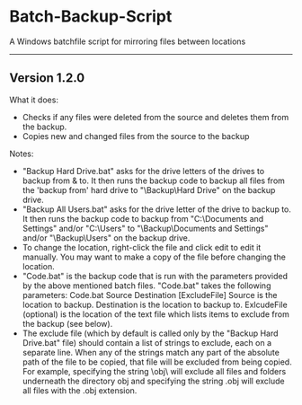 # Batch-Backup-Script
A Windows batchfile script for mirroring files between locations

-------------
Version 1.2.0
-------------

What it does:

- Checks if any files were deleted from the source and deletes them from the backup.
- Copies new and changed files from the source to the backup

Notes:

- "Backup Hard Drive.bat" asks for the drive letters of the drives to backup from & to.
It then runs the backup code to backup all files from the 'backup from' hard drive
to "\Backup\Hard Drive" on the backup drive.
- "Backup All Users.bat" asks for the drive letter of the drive to backup to.
It then runs the backup code to backup from "C:\Documents and Settings" and/or "C:\Users"
to "\Backup\Documents and Settings" and/or "\Backup\Users" on the backup drive.
- To change the location, right-click the file and click edit to edit it manually.
You may want to make a copy of the file before changing the location.
- "Code.bat" is the backup code that is run with the parameters provided by the above mentioned batch files.
"Code.bat" takes the following parameters: Code.bat Source Destination [ExcludeFile]
Source is the location to backup.
Destination is the location to backup to.
ExlcudeFile (optional) is the location of the text file which lists items to exclude from the backup (see below).
- The exclude file (which by default is called only by the "Backup Hard Drive.bat" file) should contain a list of strings
to exclude, each on a separate line.  When any of the strings match any part of the absolute path of the file to
be copied, that file will be excluded from being copied.  For example, specifying the string \obj\ will
exclude all files and folders underneath the directory obj and specifying the string .obj will exclude all files with the .obj extension.
